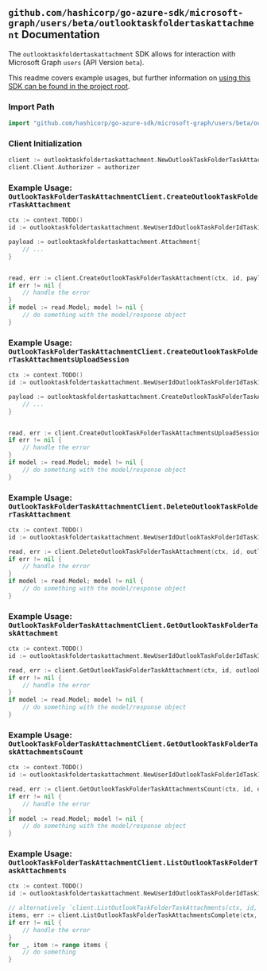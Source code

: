
## `github.com/hashicorp/go-azure-sdk/microsoft-graph/users/beta/outlooktaskfoldertaskattachment` Documentation

The `outlooktaskfoldertaskattachment` SDK allows for interaction with Microsoft Graph `users` (API Version `beta`).

This readme covers example usages, but further information on [using this SDK can be found in the project root](https://github.com/hashicorp/go-azure-sdk/tree/main/docs).

### Import Path

```go
import "github.com/hashicorp/go-azure-sdk/microsoft-graph/users/beta/outlooktaskfoldertaskattachment"
```


### Client Initialization

```go
client := outlooktaskfoldertaskattachment.NewOutlookTaskFolderTaskAttachmentClientWithBaseURI("https://graph.microsoft.com")
client.Client.Authorizer = authorizer
```


### Example Usage: `OutlookTaskFolderTaskAttachmentClient.CreateOutlookTaskFolderTaskAttachment`

```go
ctx := context.TODO()
id := outlooktaskfoldertaskattachment.NewUserIdOutlookTaskFolderIdTaskID("userId", "outlookTaskFolderId", "outlookTaskId")

payload := outlooktaskfoldertaskattachment.Attachment{
	// ...
}


read, err := client.CreateOutlookTaskFolderTaskAttachment(ctx, id, payload, outlooktaskfoldertaskattachment.DefaultCreateOutlookTaskFolderTaskAttachmentOperationOptions())
if err != nil {
	// handle the error
}
if model := read.Model; model != nil {
	// do something with the model/response object
}
```


### Example Usage: `OutlookTaskFolderTaskAttachmentClient.CreateOutlookTaskFolderTaskAttachmentsUploadSession`

```go
ctx := context.TODO()
id := outlooktaskfoldertaskattachment.NewUserIdOutlookTaskFolderIdTaskID("userId", "outlookTaskFolderId", "outlookTaskId")

payload := outlooktaskfoldertaskattachment.CreateOutlookTaskFolderTaskAttachmentsUploadSessionRequest{
	// ...
}


read, err := client.CreateOutlookTaskFolderTaskAttachmentsUploadSession(ctx, id, payload, outlooktaskfoldertaskattachment.DefaultCreateOutlookTaskFolderTaskAttachmentsUploadSessionOperationOptions())
if err != nil {
	// handle the error
}
if model := read.Model; model != nil {
	// do something with the model/response object
}
```


### Example Usage: `OutlookTaskFolderTaskAttachmentClient.DeleteOutlookTaskFolderTaskAttachment`

```go
ctx := context.TODO()
id := outlooktaskfoldertaskattachment.NewUserIdOutlookTaskFolderIdTaskIdAttachmentID("userId", "outlookTaskFolderId", "outlookTaskId", "attachmentId")

read, err := client.DeleteOutlookTaskFolderTaskAttachment(ctx, id, outlooktaskfoldertaskattachment.DefaultDeleteOutlookTaskFolderTaskAttachmentOperationOptions())
if err != nil {
	// handle the error
}
if model := read.Model; model != nil {
	// do something with the model/response object
}
```


### Example Usage: `OutlookTaskFolderTaskAttachmentClient.GetOutlookTaskFolderTaskAttachment`

```go
ctx := context.TODO()
id := outlooktaskfoldertaskattachment.NewUserIdOutlookTaskFolderIdTaskIdAttachmentID("userId", "outlookTaskFolderId", "outlookTaskId", "attachmentId")

read, err := client.GetOutlookTaskFolderTaskAttachment(ctx, id, outlooktaskfoldertaskattachment.DefaultGetOutlookTaskFolderTaskAttachmentOperationOptions())
if err != nil {
	// handle the error
}
if model := read.Model; model != nil {
	// do something with the model/response object
}
```


### Example Usage: `OutlookTaskFolderTaskAttachmentClient.GetOutlookTaskFolderTaskAttachmentsCount`

```go
ctx := context.TODO()
id := outlooktaskfoldertaskattachment.NewUserIdOutlookTaskFolderIdTaskID("userId", "outlookTaskFolderId", "outlookTaskId")

read, err := client.GetOutlookTaskFolderTaskAttachmentsCount(ctx, id, outlooktaskfoldertaskattachment.DefaultGetOutlookTaskFolderTaskAttachmentsCountOperationOptions())
if err != nil {
	// handle the error
}
if model := read.Model; model != nil {
	// do something with the model/response object
}
```


### Example Usage: `OutlookTaskFolderTaskAttachmentClient.ListOutlookTaskFolderTaskAttachments`

```go
ctx := context.TODO()
id := outlooktaskfoldertaskattachment.NewUserIdOutlookTaskFolderIdTaskID("userId", "outlookTaskFolderId", "outlookTaskId")

// alternatively `client.ListOutlookTaskFolderTaskAttachments(ctx, id, outlooktaskfoldertaskattachment.DefaultListOutlookTaskFolderTaskAttachmentsOperationOptions())` can be used to do batched pagination
items, err := client.ListOutlookTaskFolderTaskAttachmentsComplete(ctx, id, outlooktaskfoldertaskattachment.DefaultListOutlookTaskFolderTaskAttachmentsOperationOptions())
if err != nil {
	// handle the error
}
for _, item := range items {
	// do something
}
```
